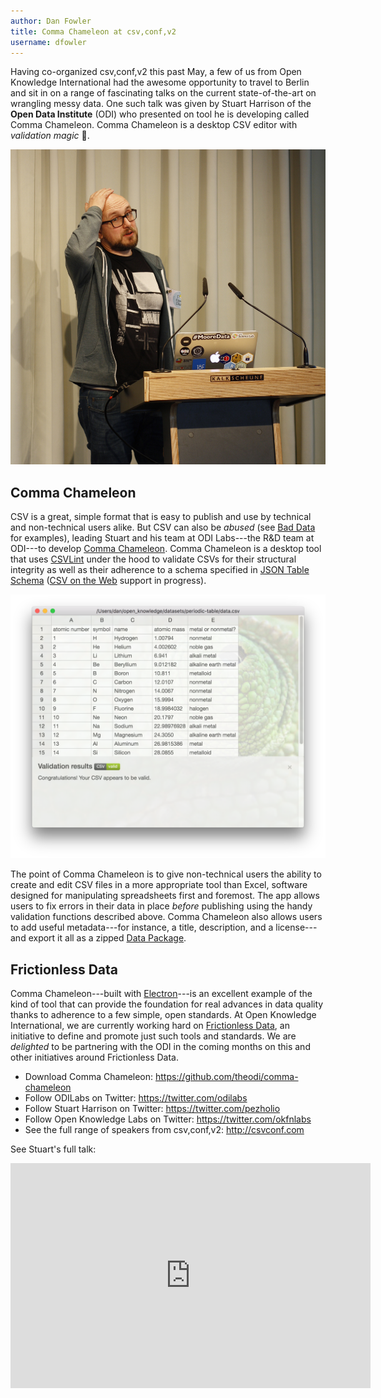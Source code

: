 ```yaml
---
author: Dan Fowler
title: Comma Chameleon at csv,conf,v2
username: dfowler
---
```


Having co-organized csv,conf,v2 this past May, a few of us from Open
Knowledge International had the awesome opportunity to travel to
Berlin and sit in on a range of fascinating talks on the current
state-of-the-art on wrangling messy data.  One such talk was given by
Stuart Harrison of the **Open Data Institute** (ODI) who presented on
tool he is developing called Comma Chameleon.  Comma Chameleon is a
desktop CSV editor with *validation magic* &#127775;.

![Stuart Harrison](/img/posts/comma-chameleon-small.jpg)

## Comma Chameleon

CSV is a great, simple format that is easy to publish and use by
technical and non-technical users alike.  But CSV can also be *abused*
(see [Bad Data][bad-data] for examples), leading Stuart and his team
at ODI Labs---the R&D team at ODI---to develop [Comma Chameleon][cc].
Comma Chameleon is a desktop tool that uses [CSVLint][csvlint] under
the hood to validate CSVs for their structural integrity as well as
their adherence to a schema specified in [JSON Table Schema][jts]
([CSV on the Web][csvw] support in progress).

![Comma Chameleon](/img/posts/comma-chameleon-period-table.png)

The point of Comma Chameleon is to give non-technical users the
ability to create and edit CSV files in a more appropriate tool than
Excel, software designed for manipulating spreadsheets first and
foremost.  The app allows users to fix errors in their data in place
*before* publishing using the handy validation functions described
above.  Comma Chameleon also allows users to add useful metadata---for
instance, a title, description, and a license---and export it all as a
zipped [Data Package][dp].

## Frictionless Data

Comma Chameleon---built with [Electron][electron]---is an excellent
example of the kind of tool that can provide the foundation for real
advances in data quality thanks to adherence to a few simple, open
standards.  At Open Knowledge International, we are currently working
hard on [Frictionless Data][fd], an initiative to define and promote
just such tools and standards.  We are *delighted* to be partnering
with the ODI in the coming months on this and other initiatives around
Frictionless Data.

* Download Comma Chameleon: <https://github.com/theodi/comma-chameleon>
* Follow ODILabs on Twitter: <https://twitter.com/odilabs>
* Follow Stuart Harrison on Twitter: <https://twitter.com/pezholio>
* Follow Open Knowledge Labs on Twitter: <https://twitter.com/okfnlabs>
* See the full range of speakers from csv,conf,v2: <http://csvconf.com>

See Stuart's full talk:

<iframe width="576px" height="360px"
src="https://www.youtube.com/embed/wIIw0cTeUG0" frameborder="0"
allowfullscreen></iframe>

[fd]: http://frictionlessdata.io/
[csvlint]: http://csvlint.io
[csvw]: http://w3c.github.io/csvw/
[jts]: http://frictionlessdata.io/guides/json-table-schema/
[dp]: http://frictionlessdata.io/guides/data-package/
[cc]: https://github.com/theodi/comma-chameleon
[bad-data]: http://okfnlabs.org/bad-data/
[odilabs]: https://twitter.com/ODILabs
[csvconf]: http://csvconf.com/
[electron]: http://electron.atom.io/
[pezholio]: https://twitter.com/pezholio
